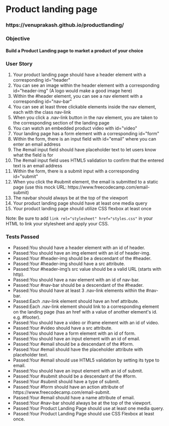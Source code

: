 <h1>Product landing page</h1>

<h3>https://venuprakash.github.io/productlanding/</h3>

<h3>Objective</h3>
<h4>Build a Product Landing page to market a product of your choice</h4>

<h3>User Story</h3>
<ol>
  <li>Your product landing page should have a header element with a corresponding id="header"</li>
<li>You can see an image within the header element with a corresponding id="header-img" (A logo would make a good image here)</li>
<li>Within the #header element, you can see a nav element with a corresponding id="nav-bar"</li>
<li>You can see at least three clickable elements inside the nav element, each with the class nav-link</li>
<li>When you click a .nav-link button in the nav element, you are taken to the corresponding section of the landing page</li>
<li>You can watch an embedded product video with id="video"</li>
<li>Your landing page has a form element with a corresponding id="form"</li>
<li>Within the form, there is an input field with id="email" where you can enter an email address</li>
<li>The #email input field should have placeholder text to let users know what the field is for</li>
<li>The #email input field uses HTML5 validation to confirm that the entered text is an email address</li>
<li>Within the form, there is a submit input with a corresponding id="submit"</li>
<li>When you click the #submit element, the email is submitted to a static page (use this mock URL: https://www.freecodecamp.com/email-submit)</li>
<li>The navbar should always be at the top of the viewport</li>
<li>Your product landing page should have at least one media query</li>
<li>Your product landing page should utilize CSS flexbox at least once</li>
</ol>
<p>Note: Be sure to add <code>link rel="stylesheet" href="styles.css"</code> in your HTML to link your stylesheet and apply your CSS.</p>

<h3>Tests Passed</h3>
<ul>
  <li>Passed:You should have a header element with an id of header.</li>
<li>Passed:You should have an img element with an id of header-img.</li>
<li>Passed:Your #header-img should be a descendant of the #header.</li>
<li>Passed:Your #header-img should have a src attribute.</li>
<li>Passed:Your #header-img’s src value should be a valid URL (starts with http).</li>
<li>Passed:You should have a nav element with an id of nav-bar.</li>
<li>Passed:Your #nav-bar should be a descendant of the #header.</li>
<li>Passed:You should have at least 3 .nav-link elements within the #nav-bar.</li>
<li>Passed:Each .nav-link element should have an href attribute.</li>
<li>Passed:Each .nav-link element should link to a corresponding element on the landing page (has an href with a value of another element's id. e.g. #footer).</li>
<li>Passed:You should have a video or iframe element with an id of video.</li>
<li>Passed:Your #video should have a src attribute.</li>
<li>Passed:You should have a form element with an id of form.</li>
<li>Passed:You should have an input element with an id of email.</li>
<li>Passed:Your #email should be a descendant of the #form.</li>
<li>Passed:Your #email should have the placeholder attribute with placeholder text.</li>
<li>Passed:Your #email should use HTML5 validation by setting its type to email.</li>
<li>Passed:You should have an input element with an id of submit.</li>
<li>Passed:Your #submit should be a descendant of the #form.</li>
<li>Passed:Your #submit should have a type of submit.</li>
<li>Passed:Your #form should have an action attribute of https://www.freecodecamp.com/email-submit.</li>
<li>Passed:Your #email should have a name attribute of email.</li>
<li>Passed:Your #nav-bar should always be at the top of the viewport.</li>
<li>Passed:Your Product Landing Page should use at least one media query.</li>
<li>Passed:Your Product Landing Page should use CSS Flexbox at least once.</li>
</ul>
<br>
